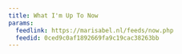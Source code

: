 ```yaml
---
title: What I'm Up To Now
params:
  feedlink: https://marisabel.nl/feeds/now.php
  feedid: 0ced9c0af1892669fa9c19cac38263bb
---
```

